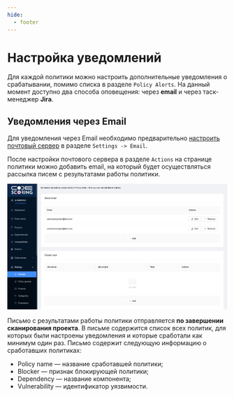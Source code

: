 ```yaml
---
hide:
  - footer
---
```


# Настройка уведомлений

Для каждой политики можно настроить дополнительные уведомления о срабатывании, помимо списка в разделе `Policy Alerts`. На данный момент доступно два способа оповещения: через **email** и через таск-менеджер **Jira**.

## Уведомления через Email

Для уведомления через Email необходимо предварительно [настроить почтовый сервер](/on-premise/how-to/email-settings/) в разделе `Settings -> Email`.

После настройки почтового сервера в разделе `Actions` на странице политики можно добавить email, на который будет осуществляться рассылка писем с результатами работы политики.

![Add email](/assets/img/actions-email.png)

Письмо с результатами работы политики отправляется **по завершении сканирования проекта**. В письме содержится список всех политик, для которых были настроены уведомления и которые сработали как минимум один раз. Письмо содержит следующую информацию о сработавших политиках:

- Policy name — название сработавшей политики;
- Blocker — признак блокирующей политики;
- Dependency  — название компонента;
- Vulnerability — идентификатор уязвимости.